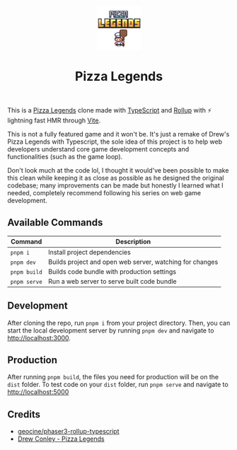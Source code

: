 <div align="center">
  <br/>
  <br/>
  <img src="./public/images/logo.png" alt="header" width="100" />

  <h1>Pizza Legends</h1>
  <br/>
</div>

This is a [Pizza Legends](https://www.youtube.com/watch?v=fyi4vfbKEeo) clone made with [TypeScript](https://www.typescriptlang.org/) and [Rollup](https://rollupjs.org) with ⚡️ lightning fast HMR through [Vite](https://vitejs.dev/).


This is not a fully featured game and it won't be. It's just a remake of Drew's Pizza Legends with Typescript, the sole idea of this project is to help web developers understand core game development concepts and functionalities (such as the game loop).

Don't look much at the code lol, I thought it would've been possible to make this clean while keeping it as close as possible as he designed the original codebase; many improvements can be made but honestly I learned what I needed, completely recommend following his series on web game development.

## Available Commands

| Command          | Description                                              |
| ---------------- | -------------------------------------------------------- |
| `pnpm i`         | Install project dependencies                             |
| `pnpm dev`       | Builds project and open web server, watching for changes |
| `pnpm build`     | Builds code bundle with production settings              |
| `pnpm serve`     | Run a web server to serve built code bundle              |

## Development

After cloning the repo, run `pnpm i` from your project directory. Then, you can start the local development
server by running `pnpm dev` and navigate to <http://localhost:3000>.

## Production

After running `pnpm build`, the files you need for production will be on the `dist` folder. To test code on your `dist` folder, run `pnpm serve` and navigate to <http://localhost:5000>

## Credits

- [geocine/phaser3-rollup-typescript](https://github.com/geocine/phaser3-rollup-typescript)
- [Drew Conley - Pizza Legends](https://www.youtube.com/watch?v=fyi4vfbKEeo&list=PLcjhmZ8oLT0r9dSiIK6RB_PuBWlG1KSq_)